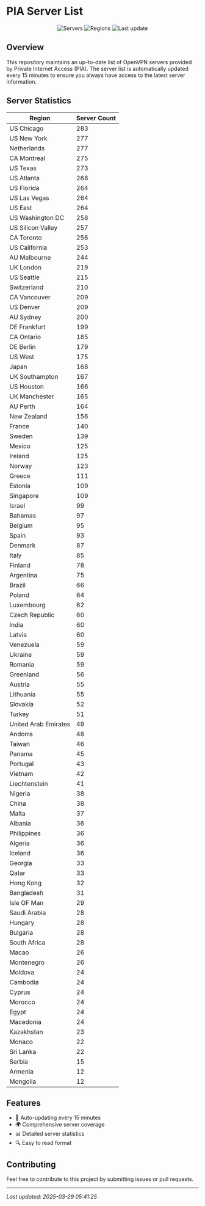 # PIA Server List

<div align="center">

![Servers](https://img.shields.io/badge/servers-10,350-blue)
![Regions](https://img.shields.io/badge/regions-97-blue)
![Last update](https://img.shields.io/badge/Last_Updated-March_29_2025_00:41_EST-blue)

</div>

## Overview
This repository maintains an up-to-date list of OpenVPN servers provided by Private Internet Access (PIA). The server list is automatically updated every 15 minutes to ensure you always have access to the latest server information.

## Server Statistics
| Region | Server Count |
|--------|--------------|
| US Chicago                     | 283          |
| US New York                    | 277          |
| Netherlands                    | 277          |
| CA Montreal                    | 275          |
| US Texas                       | 273          |
| US Atlanta                     | 268          |
| US Florida                     | 264          |
| US Las Vegas                   | 264          |
| US East                        | 264          |
| US Washington DC               | 258          |
| US Silicon Valley              | 257          |
| CA Toronto                     | 256          |
| US California                  | 253          |
| AU Melbourne                   | 244          |
| UK London                      | 219          |
| US Seattle                     | 215          |
| Switzerland                    | 210          |
| CA Vancouver                   | 209          |
| US Denver                      | 209          |
| AU Sydney                      | 200          |
| DE Frankfurt                   | 199          |
| CA Ontario                     | 185          |
| DE Berlin                      | 179          |
| US West                        | 175          |
| Japan                          | 168          |
| UK Southampton                 | 167          |
| US Houston                     | 166          |
| UK Manchester                  | 165          |
| AU Perth                       | 164          |
| New Zealand                    | 156          |
| France                         | 140          |
| Sweden                         | 139          |
| Mexico                         | 125          |
| Ireland                        | 125          |
| Norway                         | 123          |
| Greece                         | 111          |
| Estonia                        | 109          |
| Singapore                      | 109          |
| Israel                         | 99           |
| Bahamas                        | 97           |
| Belgium                        | 95           |
| Spain                          | 93           |
| Denmark                        | 87           |
| Italy                          | 85           |
| Finland                        | 78           |
| Argentina                      | 75           |
| Brazil                         | 66           |
| Poland                         | 64           |
| Luxembourg                     | 62           |
| Czech Republic                 | 60           |
| India                          | 60           |
| Latvia                         | 60           |
| Venezuela                      | 59           |
| Ukraine                        | 59           |
| Romania                        | 59           |
| Greenland                      | 56           |
| Austria                        | 55           |
| Lithuania                      | 55           |
| Slovakia                       | 52           |
| Turkey                         | 51           |
| United Arab Emirates           | 49           |
| Andorra                        | 48           |
| Taiwan                         | 46           |
| Panama                         | 45           |
| Portugal                       | 43           |
| Vietnam                        | 42           |
| Liechtenstein                  | 41           |
| Nigeria                        | 38           |
| China                          | 38           |
| Malta                          | 37           |
| Albania                        | 36           |
| Philippines                    | 36           |
| Algeria                        | 36           |
| Iceland                        | 36           |
| Georgia                        | 33           |
| Qatar                          | 33           |
| Hong Kong                      | 32           |
| Bangladesh                     | 31           |
| Isle OF Man                    | 29           |
| Saudi Arabia                   | 28           |
| Hungary                        | 28           |
| Bulgaria                       | 28           |
| South Africa                   | 28           |
| Macao                          | 26           |
| Montenegro                     | 26           |
| Moldova                        | 24           |
| Cambodia                       | 24           |
| Cyprus                         | 24           |
| Morocco                        | 24           |
| Egypt                          | 24           |
| Macedonia                      | 24           |
| Kazakhstan                     | 23           |
| Monaco                         | 22           |
| Sri Lanka                      | 22           |
| Serbia                         | 15           |
| Armenia                        | 12           |
| Mongolia                       | 12           |

## Features
- 🔄 Auto-updating every 15 minutes
- 🌍 Comprehensive server coverage
- 📊 Detailed server statistics
- 🔍 Easy to read format

## Contributing
Feel free to contribute to this project by submitting issues or pull requests.

---
*Last updated: 2025-03-29 05:41:25*